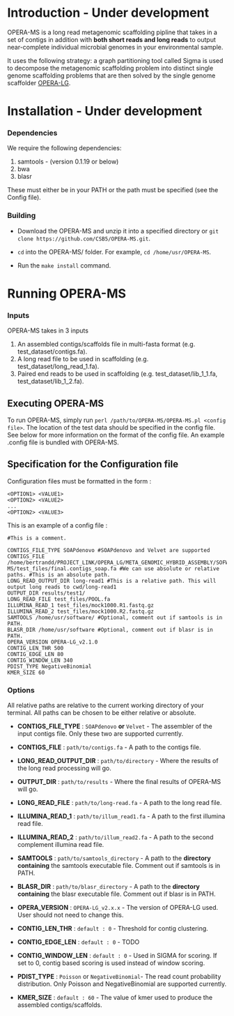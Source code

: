 # Introduction - Under development
OPERA-MS is a long read metagenomic scaffolding pipline that takes in a set of contigs in addition with __both short reads and long reads__ to output near-complete individual microbial genomes in your environmental sample. 

It uses the following strategy: a graph partitioning tool called Sigma is used to decompose the metagenomic scaffolding problem into distinct single genome scaffolding problems that are then solved by the single genome scaffolder [OPERA-LG](https://genomebiology.biomedcentral.com/articles/10.1186/s13059-016-0951-y).

# Installation - Under development
### Dependencies

We require the following dependencies:

1) samtools - (version 0.1.19 or below)
2) bwa
3) blasr

These must either be in your PATH or the path must be specified (see the Config file).

### Building

- Download the OPERA-MS and unzip it into a specified directory or `git clone https://github.com/CSB5/OPERA-MS.git`.

- `cd` into the OPERA-MS/ folder. For example, `cd /home/usr/OPERA-MS`.

- Run the `make install` command.

# Running OPERA-MS

### Inputs
OPERA-MS takes in 3 inputs

1) An assembled contigs/scaffolds file in multi-fasta format (e.g. test_dataset/contigs.fa).
2) A long read file to be used in scaffolding (e.g. test_dataset/long_read_1.fa).
3) Paired end reads to be used in scaffolding (e.g. test_dataset/lib_1_1.fa, test_dataset/lib_1_2.fa).

## Executing OPERA-MS

To run OPERA-MS, simply run `perl /path/to/OPERA-MS/OPERA-MS.pl <config file>`. The location of the test data should be specified in the config file. See below for more information on the format of the config file. An example .config file is bundled with OPERA-MS.

## Specification for the Configuration file

Configuration files must be formatted in the form :

~~~~
<OPTION1> <VALUE1>
<OPTION2> <VALUE2>
...
<OPTION2> <VALUE3>
~~~~

This is an example of a config file :

~~~~
#This is a comment. 

CONTIGS_FILE_TYPE SOAPdenovo #SOAPdenovo and Velvet are supported
CONTIGS_FILE /home/bertrandd/PROJECT_LINK/OPERA_LG/META_GENOMIC_HYBRID_ASSEMBLY/SOFWARE/OPERA-MS/test_files/final.contigs_soap.fa #We can use absolute or relative paths. #This is an absolute path.
LONG_READ_OUTPUT_DIR long-read1 #This is a relative path. This will output long reads to cwd/long-read1
OUTPUT_DIR results/test1/
LONG_READ_FILE test_files/POOL.fa
ILLUMINA_READ_1 test_files/mock1000.R1.fastq.gz
ILLUMINA_READ_2 test_files/mock1000.R2.fastq.gz
SAMTOOLS /home/usr/software/ #Optional, comment out if samtools is in PATH.
BLASR_DIR /home/usr/software #Optional, comment out if blasr is in PATH.
OPERA_VERSION OPERA-LG_v2.1.0
CONTIG_LEN_THR 500
CONTIG_EDGE_LEN 80
CONTIG_WINDOW_LEN 340
PDIST_TYPE NegativeBinomial 
KMER_SIZE 60
~~~~

### Options 
All relative paths are relative to the current working directory of your terminal. All paths can be chosen to be either relative or absolute.

- **CONTIGS_FILE_TYPE** : `SOAPdenovo` __or__ `Velvet` - The assembler of the input contigs file. Only these two are supported currently.

- **CONTIGS_FILE** : `path/to/contigs.fa` - A path to the contigs file.

- **LONG_READ_OUTPUT_DIR** : `path/to/directory` - Where the results of the long read processing will go.

- **OUTPUT_DIR** : `path/to/results` - Where the final results of OPERA-MS will go.

- **LONG_READ_FILE** : `path/to/long-read.fa` - A path to the long read file.

- **ILLUMINA_READ_1** : `path/to/illum_read1.fa` - A path to the first illumina read file.

- **ILLUMINA_READ_2** : `path/to/illum_read2.fa` - A path to the second complement illumina read file.

- **SAMTOOLS** : `path/to/samtools_directory` - A path to the __directory containing__ the samtools executable file. Comment out if samtools is in PATH.

- **BLASR_DIR** : `path/to/blasr_directory` - A path to the __directory containing__ the blasr executable file. Comment out if blasr is in PATH.

- **OPERA_VERSION** : `OPERA-LG_v2.x.x` - The version of OPERA-LG used. User should not need to change this.

- **CONTIG_LEN_THR** : `default : 0` - Threshold for contig clustering.

- **CONTIG_EDGE_LEN** : `default : 0` - TODO

- **CONTIG_WINDOW_LEN** : `default : 0` - Used in SIGMA for scoring. If set to 0, contig based scoring is used instead of window scoring.

- **PDIST_TYPE** : `Poisson` or `NegativeBinomial`- The read count probability distribution. Only Poisson and NegativeBinomial are supported currently.

- **KMER_SIZE** : `default : 60` - The value of kmer used to produce the assembled contigs/scaffolds.







